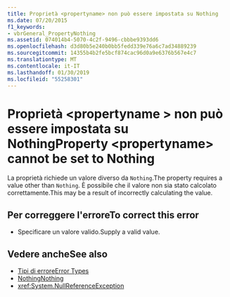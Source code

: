 ```yaml
---
title: Proprietà <propertyname> non può essere impostata su Nothing
ms.date: 07/20/2015
f1_keywords:
- vbrGeneral_PropertyNothing
ms.assetid: 074014b4-5070-4c2f-9496-cbbbe9393dd6
ms.openlocfilehash: d3d80b5e240b0bb5fedd339e76a6c7ad34889239
ms.sourcegitcommit: 14355b4b2fe5bcf874cac96d0a9e6376b567e4c7
ms.translationtype: MT
ms.contentlocale: it-IT
ms.lasthandoff: 01/30/2019
ms.locfileid: "55258301"
---
```

# <a name="property-propertyname-cannot-be-set-to-nothing"></a><span data-ttu-id="da715-102">Proprietà \<propertyname > non può essere impostata su Nothing</span><span class="sxs-lookup"><span data-stu-id="da715-102">Property \<propertyname> cannot be set to Nothing</span></span>
<span data-ttu-id="da715-103">La proprietà richiede un valore diverso da `Nothing`.</span><span class="sxs-lookup"><span data-stu-id="da715-103">The property requires a value other than `Nothing`.</span></span> <span data-ttu-id="da715-104">È possibile che il valore non sia stato calcolato correttamente.</span><span class="sxs-lookup"><span data-stu-id="da715-104">This may be a result of incorrectly calculating the value.</span></span>  
  
## <a name="to-correct-this-error"></a><span data-ttu-id="da715-105">Per correggere l'errore</span><span class="sxs-lookup"><span data-stu-id="da715-105">To correct this error</span></span>  
  
-   <span data-ttu-id="da715-106">Specificare un valore valido.</span><span class="sxs-lookup"><span data-stu-id="da715-106">Supply a valid value.</span></span>  
  
## <a name="see-also"></a><span data-ttu-id="da715-107">Vedere anche</span><span class="sxs-lookup"><span data-stu-id="da715-107">See also</span></span>
- [<span data-ttu-id="da715-108">Tipi di errore</span><span class="sxs-lookup"><span data-stu-id="da715-108">Error Types</span></span>](../../visual-basic/programming-guide/language-features/error-types.md)
- [<span data-ttu-id="da715-109">Nothing</span><span class="sxs-lookup"><span data-stu-id="da715-109">Nothing</span></span>](../../visual-basic/language-reference/nothing.md)
- <xref:System.NullReferenceException>
